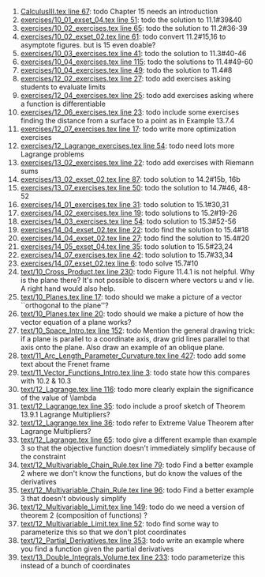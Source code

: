 1. [CalculusIII.tex line 67](../CalculusIII.tex#L67): todo Chapter 15 needs an introduction
1. [exercises/10_01_exset_04.tex line 51](../exercises/10_01_exset_04.tex#L51): todo the solution to 11.1#39&40
1. [exercises/10_02_exercises.tex line 65](../exercises/10_02_exercises.tex#L65): todo the solution to 11.2#36-39
1. [exercises/10_02_exset_02.tex line 61](../exercises/10_02_exset_02.tex#L61): todo convert 11.2#15,16 to asymptote figures. but is 15 even doable?
1. [exercises/10_03_exercises.tex line 41](../exercises/10_03_exercises.tex#L41): todo the solution to 11.3#40-46
1. [exercises/10_04_exercises.tex line 115](../exercises/10_04_exercises.tex#L115): todo the solutions to 11.4#49-60
1. [exercises/10_04_exercises.tex line 49](../exercises/10_04_exercises.tex#L49): todo the solution to 11.4#8
1. [exercises/12_02_exercises.tex line 27](../exercises/12_02_exercises.tex#L27): todo add exercises asking students to evaluate limits
1. [exercises/12_04_exercises.tex line 25](../exercises/12_04_exercises.tex#L25): todo add exercises asking where a function is differentiable
1. [exercises/12_06_exercises.tex line 23](../exercises/12_06_exercises.tex#L23): todo include some exercises finding the distance from a surface to a point as in Example 13.7.4
1. [exercises/12_07_exercises.tex line 17](../exercises/12_07_exercises.tex#L17): todo write more optimization exercises
1. [exercises/12_Lagrange_exercises.tex line 54](../exercises/12_Lagrange_exercises.tex#L54): todo need lots more Lagrange problems
1. [exercises/13_02_exercises.tex line 22](../exercises/13_02_exercises.tex#L22): todo add exercises with Riemann sums
1. [exercises/13_02_exset_02.tex line 87](../exercises/13_02_exset_02.tex#L87): todo solution to 14.2#15b, 16b
1. [exercises/13_07_exercises.tex line 50](../exercises/13_07_exercises.tex#L50): todo the solution to 14.7#46, 48-52
1. [exercises/14_01_exercises.tex line 31](../exercises/14_01_exercises.tex#L31): todo solution to 15.1#30,31
1. [exercises/14_02_exercises.tex line 19](../exercises/14_02_exercises.tex#L19): todo solutions to 15.2#19-26
1. [exercises/14_03_exercises.tex line 54](../exercises/14_03_exercises.tex#L54): todo solution to 15.3#52-56
1. [exercises/14_04_exset_02.tex line 22](../exercises/14_04_exset_02.tex#L22): todo find the solution to 15.4#18
1. [exercises/14_04_exset_02.tex line 27](../exercises/14_04_exset_02.tex#L27): todo find the solution to 15.4#20
1. [exercises/14_05_exset_04.tex line 35](../exercises/14_05_exset_04.tex#L35): todo solution to 15.5#23,24
1. [exercises/14_07_exercises.tex line 42](../exercises/14_07_exercises.tex#L42): todo solution to 15.7#33,34
1. [exercises/14_07_exset_02.tex line 6](../exercises/14_07_exset_02.tex#L6): todo solve 15.7#10
1. [text/10_Cross_Product.tex line 230](../text/10_Cross_Product.tex#L230): todo Figure 11.4.1 is not helpful. Why is the plane there? It's not possible to discern where vectors u and v lie.  A right hand would also help.
1. [text/10_Planes.tex line 17](../text/10_Planes.tex#L17): todo should we make a picture of a vector ``orthogonal to the plane''?
1. [text/10_Planes.tex line 20](../text/10_Planes.tex#L20): todo should we make a picture of how the vector equation of a plane works?
1. [text/10_Space_Intro.tex line 152](../text/10_Space_Intro.tex#L152): todo Mention the general drawing trick: if a plane is parallel to a coordinate axis, draw grid lines parallel to that axis onto the plane.  Also draw an example of an oblique plane.
1. [text/11_Arc_Length_Parameter_Curvature.tex line 427](../text/11_Arc_Length_Parameter_Curvature.tex#L427): todo add some text about the Frenet frame
1. [text/11_Vector_Functions_Intro.tex line 3](../text/11_Vector_Functions_Intro.tex#L3): todo state how this compares with 10.2 & 10.3
1. [text/12_Lagrange.tex line 116](../text/12_Lagrange.tex#L116): todo more clearly explain the significance of the value of \lambda
1. [text/12_Lagrange.tex line 35](../text/12_Lagrange.tex#L35): todo include a proof sketch of Theorem 13.9.1 Lagrange Multipliers?
1. [text/12_Lagrange.tex line 36](../text/12_Lagrange.tex#L36): todo refer to Extreme Value Theorem after Lagrange Multipliers?
1. [text/12_Lagrange.tex line 65](../text/12_Lagrange.tex#L65): todo give a different example than example 3 so that the objective function doesn't immediately simplify because of the constraint
1. [text/12_Multivariable_Chain_Rule.tex line 79](../text/12_Multivariable_Chain_Rule.tex#L79): todo Find a better example 2 where we don't know the functions, but do know the values of the derivatives
1. [text/12_Multivariable_Chain_Rule.tex line 96](../text/12_Multivariable_Chain_Rule.tex#L96): todo Find a better example 3 that doesn't obviously simplify
1. [text/12_Multivariable_Limit.tex line 149](../text/12_Multivariable_Limit.tex#L149): todo do we need a version of theorem 2 (composition of functions) ?
1. [text/12_Multivariable_Limit.tex line 52](../text/12_Multivariable_Limit.tex#L52): todo find some way to parameterize this so that we don't plot coordinates
1. [text/12_Partial_Derivatives.tex line 353](../text/12_Partial_Derivatives.tex#L353): todo write an example where you find a function given the partial derivatives
1. [text/13_Double_Integrals_Volume.tex line 233](../text/13_Double_Integrals_Volume.tex#L233): todo parameterize this instead of a bunch of coordinates

